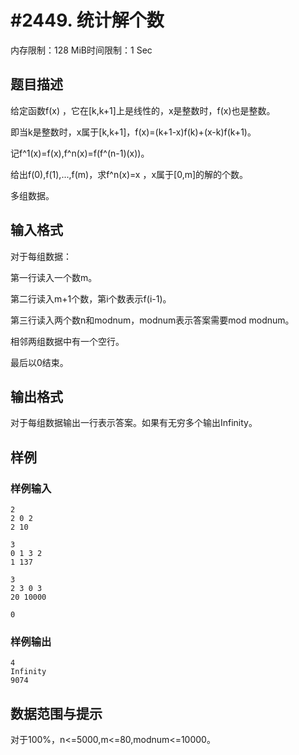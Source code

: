 # #2449. 统计解个数

内存限制：128 MiB时间限制：1 Sec

## 题目描述

给定函数f(x) ，它在[k,k+1]上是线性的，x是整数时，f(x)也是整数。

即当k是整数时，x属于[k,k+1]，f(x)=(k+1-x)f(k)+(x-k)f(k+1)。

记f^1(x)=f(x),f^n(x)=f(f^(n-1)(x))。

给出f(0),f(1),...,f(m)，求f^n(x)=x ，x属于[0,m]的解的个数。

多组数据。

 

## 输入格式

对于每组数据：

第一行读入一个数m。

第二行读入m+1个数，第i个数表示f(i-1)。

第三行读入两个数n和modnum，modnum表示答案需要mod modnum。

相邻两组数据中有一个空行。

最后以0结束。

 

 

## 输出格式

对于每组数据输出一行表示答案。如果有无穷多个输出Infinity。

 

 

## 样例

### 样例输入

    
    2
    2 0 2
    2 10
     
    3
    0 1 3 2
    1 137
     
    3
    2 3 0 3
    20 10000
     
    0
     
    
    

### 样例输出

    
    4
    Infinity
    9074
     
     
     
    

## 数据范围与提示

对于100%，n<=5000,m<=80,modnum<=10000。
